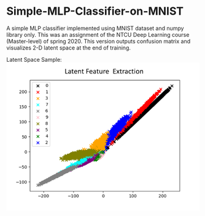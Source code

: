 # Simple-MLP-Classifier-on-MNIST
A simple MLP classifier implemented using MNIST dataset and numpy library only. This was an assignment of the NTCU Deep Learning course (Master-level) of spring 2020. This version outputs confusion matrix and visualizes 2-D latent space at the end of training.

Latent Space Sample:
![alt text](https://github.com/YinPing-Cho/Simple-MLP-Classifier-on-MNIST/blob/master/latentfeature.PNG)
